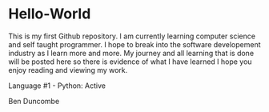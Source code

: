 # Hello-World
This is my first Github repository.
I am currently learning computer science and self taught programmer.
I hope to break into the software developement industry as I learn more and more.
My journey and all learning that is done will be posted here so there is evidence of what I have learned
I hope you enjoy reading and viewing my work.

Language #1 - Python: Active

Ben Duncombe

